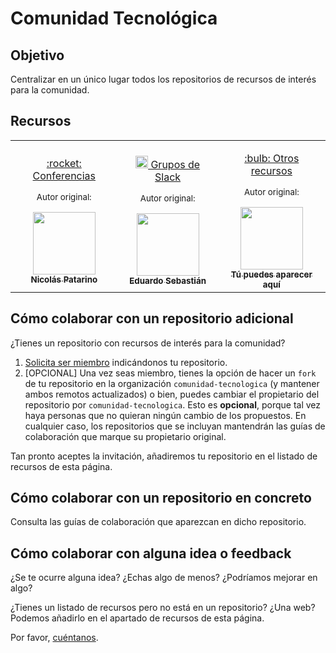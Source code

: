 # Comunidad Tecnológica

## Objetivo

Centralizar en un único lugar todos los repositorios de recursos de interés para la comunidad.

## Recursos

<table>
  <tr>
    <!-- CONFERENCIAS -->
    <td align="center">
      <p><a href="https://github.com/npatarino/tech-conferences-spain">
        :rocket: Conferencias
      </a></p>
      <p><sub>Autor original:</sub></p>
      <a href="https://github.com/npatarino">
        <img src="https://avatars0.githubusercontent.com/u/209096?s=460&v=4" width="100px" alt=""><br />
        <sub><b>Nicolás Patarino</b></sub>
      </a>
    </td>
    <!-- GRUPOS DE SLACK -->
    <td align="center">
      <p><a href="https://github.com/comunidad-tecnologica/awesome-spanish-slack-dev-groups">
        <img src="https://a.slack-edge.com/4a5c4/marketing/img/meta/favicon-32.png" width="20px" alt=""> Grupos de Slack
      </a></p>
      <p><sub>Autor original:</sub></p>
      <a href="https://github.com/esebastian">
        <img src="https://avatars0.githubusercontent.com/u/577074?s=460&v=4" width="100px" alt=""><br />
        <sub><b>Eduardo Sebastián</b></sub>
      </a>
    </td>
    <!-- INVITACIÓN A NUEVAS COLABORACIONES -->
    <td align="center">
      <p><a href="https://github.com/comunidad-tecnologica/comunidad-tecnologica/issues/new?assignees=rachelcarmena&labels=&template=plantilla-para-solicitar-ser-miembro.md&title=">
        :bulb: Otros recursos
      </a></p>
      <p><sub>Autor original:</sub></p>
      <a href="https://github.com/comunidad-tecnologica/comunidad-tecnologica/issues/new?assignees=rachelcarmena&labels=&template=plantilla-para-solicitar-ser-miembro.md&title=">
        <img src="https://github.com/identicons/jasonlong.png" width="100px" alt=""><br />
        <sub><b>Tú puedes aparecer aquí</b></sub>
      </a>
    </td>
  </tr>
</table>

## Cómo colaborar con un repositorio adicional

¿Tienes un repositorio con recursos de interés para la comunidad?

1. [Solicita ser miembro](https://github.com/comunidad-tecnologica/comunidad-tecnologica/issues/new?assignees=rachelcarmena&labels=&template=plantilla-para-solicitar-ser-miembro.md&title=) indicándonos tu repositorio.
2. [OPCIONAL] Una vez seas miembro, tienes la opción de hacer un `fork` de tu repositorio en la organización `comunidad-tecnologica` (y mantener ambos remotos actualizados) o bien, puedes cambiar el propietario del repositorio por `comunidad-tecnologica`. Esto es **opcional**, porque tal vez haya personas que no quieran ningún cambio de los propuestos. En cualquier caso, los repositorios que se incluyan mantendrán las guías de colaboración que marque su propietario original. 

Tan pronto aceptes la invitación, añadiremos tu repositorio en el listado de recursos de esta página.

## Cómo colaborar con un repositorio en concreto

Consulta las guías de colaboración que aparezcan en dicho repositorio.

## Cómo colaborar con alguna idea o feedback

¿Se te ocurre alguna idea? ¿Echas algo de menos? ¿Podríamos mejorar en algo?

¿Tienes un listado de recursos pero no está en un repositorio? ¿Una web? Podemos añadirlo en el apartado de recursos de esta página.

Por favor, [cuéntanos](https://github.com/comunidad-tecnologica/comunidad-tecnologica/issues/new).
